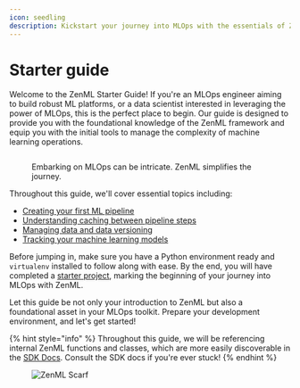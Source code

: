 ```yaml
---
icon: seedling
description: Kickstart your journey into MLOps with the essentials of ZenML.
---
```


# Starter guide

Welcome to the ZenML Starter Guide! If you're an MLOps engineer aiming to build robust ML platforms, or a data scientist interested in leveraging the power of MLOps, this is the perfect place to begin. Our guide is designed to provide you with the foundational knowledge of the ZenML framework and equip you with the initial tools to manage the complexity of machine learning operations.

<figure><img src="../../.gitbook/assets/abstractions_showcase.png" alt=""><figcaption><p>Embarking on MLOps can be intricate. ZenML simplifies the journey.</p></figcaption></figure>

Throughout this guide, we'll cover essential topics including:

* [Creating your first ML pipeline](create-an-ml-pipeline.md)
* [Understanding caching between pipeline steps](cache-previous-executions.md)
* [Managing data and data versioning](manage-artifacts.md)
* [Tracking your machine learning models](track-ml-models.md)

Before jumping in, make sure you have a Python environment ready and `virtualenv` installed to follow along with ease. By the end, you will have completed a [starter project](starter-project.md), marking the beginning of your journey into MLOps with ZenML.

Let this guide be not only your introduction to ZenML but also a foundational asset in your MLOps toolkit. Prepare your development environment, and let's get started!

{% hint style="info" %}
Throughout this guide, we will be referencing internal ZenML functions and classes, which are more easily discoverable in the [SDK Docs](https://sdkdocs.zenml.io/). Consult the SDK docs if you're ever stuck!
{% endhint %}

<figure><img src="https://static.scarf.sh/a.png?x-pxid=f0b4f458-0a54-4fcd-aa95-d5ee424815bc" alt="ZenML Scarf"><figcaption></figcaption></figure>
